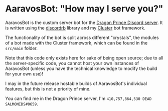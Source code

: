 # AaravosBot: "How may I serve you?"

AaravosBot is the custom server bot for the [Dragon Prince Discord server](https://discord.gg/Sg8xR7V). 
It is written using the [discordrb](https://github.com/meew0/discordrb) library and 
my [Cluster](https://github.com/410757864530-dead-salmonids/cluster) bot framework.

The functionality of the bot is split across different "crystals", the modules of a bot made with the Cluster framework,
which can be found in the `src/main` folder. 

Note that this code only exists here for sake of being open source; due to all the server-specific code, you cannot host 
your own instances of AaravosBot (unless you have the technical knowledge to modify the build for your own use)!

I may in the future release hostable builds of AaravosBot's individual features, but this is not a priority of mine.

You can find me in the Dragon Prince server, I'm `410,757,864,530 DEAD SALMONIDS#0659`.